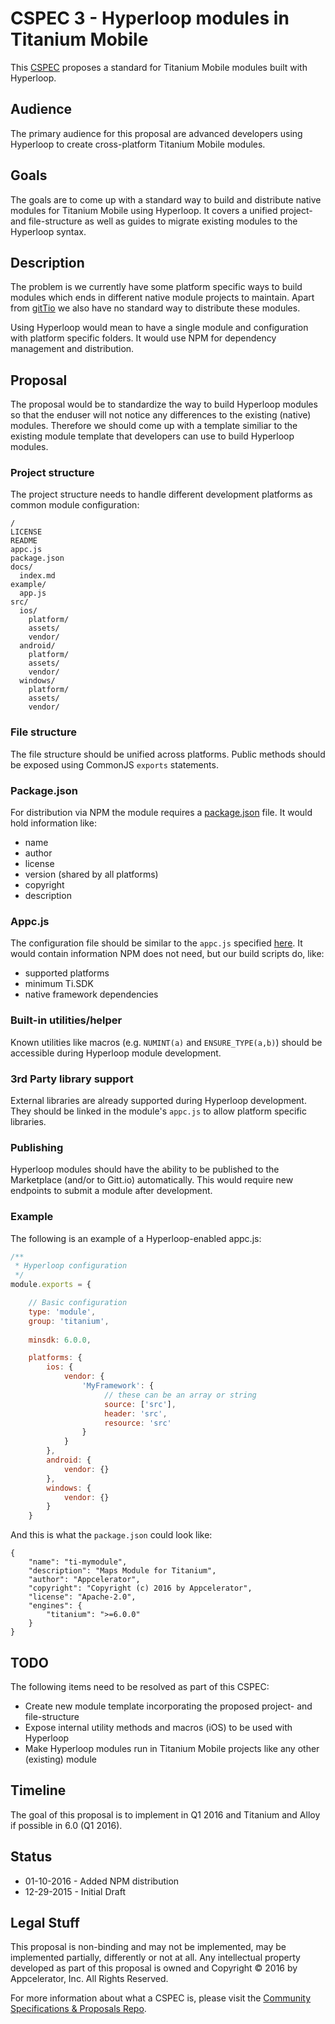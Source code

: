 # CSPEC 3 - Hyperloop modules in Titanium Mobile

This [CSPEC](https://github.com/appcelerator/cspec) proposes a standard for Titanium Mobile modules built with Hyperloop.

## Audience

The primary audience for this proposal are advanced developers using Hyperloop to create cross-platform Titanium Mobile modules.

## Goals

The goals are to come up with a standard way to build and distribute native modules for Titanium Mobile using Hyperloop. It covers a unified project- and file-structure as well as guides to migrate existing modules to the Hyperloop syntax.

## Description

The problem is we currently have some platform specific ways to build modules which ends in different native module projects to maintain. Apart from [gitTio](http://gitt.io) we also have no standard way to distribute these modules.

Using Hyperloop would mean to have a single module and configuration with platform specific folders. It would use NPM for dependency management and distribution.

## Proposal

The proposal would be to standardize the way to build Hyperloop modules so that the enduser will not notice any differences to the existing (native) modules. Therefore we should come up with a template similiar to the existing module template that developers can use to build Hyperloop modules.

### Project structure

The project structure needs to handle different development platforms as common module configuration:

```
/
LICENSE
README
appc.js
package.json
docs/
  index.md
example/
  app.js
src/
  ios/
    platform/
    assets/
    vendor/
  android/
    platform/
    assets/
    vendor/
  windows/
    platform/
    assets/
    vendor/
```

### File structure

The file structure should be unified across platforms. Public methods should be exposed using CommonJS `exports` statements.

### Package.json

For distribution via NPM the module requires a [package.json](https://docs.npmjs.com/files/package.json) file. It would hold information like:

- name
- author
- license
- version (shared by all platforms)
- copyright
- description

### Appc.js

The configuration file should be similar to the `appc.js` specified [here](https://github.com/appcelerator/cspec-appc-appc.js). It would contain information NPM does not need, but our build scripts do, like:

- supported platforms
- minimum Ti.SDK
- native framework dependencies

### Built-in utilities/helper

Known utilities like macros (e.g. `NUMINT(a)` and `ENSURE_TYPE(a,b)`) should be accessible during Hyperloop module development.

### 3rd Party library support 

External libraries are already supported during Hyperloop development. They should be linked in the module's `appc.js` to allow platform specific libraries.

### Publishing

Hyperloop modules should have the ability to be published to the Marketplace (and/or to Gitt.io) automatically. This would require new endpoints to submit a module after development.

### Example

The following is an example of a Hyperloop-enabled appc.js:

```javascript
/**
 * Hyperloop configuration
 */
module.exports = {

    // Basic configuration
    type: 'module',
    group: 'titanium',
    
    minsdk: 6.0.0,

    platforms: {
        ios: {
            vendor: {
                'MyFramework': {
                     // these can be an array or string
                     source: ['src'],
                     header: 'src',
                     resource: 'src'
                }
            }
        },
        android: {
            vendor: {}
        },
        windows: {
            vendor: {}
        }
    }

```

And this is what the `package.json` could look like:

```
{
    "name": "ti-mymodule",
    "description": "Maps Module for Titanium",
    "author": "Appcelerator",
    "copyright": "Copyright (c) 2016 by Appcelerator",
    "license": "Apache-2.0",
    "engines": {
        "titanium": ">=6.0.0"
    }
}
```

## TODO

The following items need to be resolved as part of this CSPEC:

- Create new module template incorporating the proposed project- and file-structure
- Expose internal utility methods and macros (iOS) to be used with Hyperloop
- Make Hyperloop modules run in Titanium Mobile projects like any other (existing) module

## Timeline

The goal of this proposal is to implement in Q1 2016 and Titanium and Alloy if possible in 6.0 (Q1 2016).

## Status

- 01-10-2016 - Added NPM distribution
- 12-29-2015 - Initial Draft

## Legal Stuff

This proposal is non-binding and may not be implemented, may be implemented partially, differently or not at all. Any intellectual property developed as part of this proposal is owned and Copyright &copy; 2016 by Appcelerator, Inc. All Rights Reserved.

For more information about what a CSPEC is, please visit the [Community Specifications & Proposals Repo](https://github.com/appcelerator/cspec).
